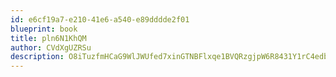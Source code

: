 ```yaml
---
id: e6cf19a7-e210-41e6-a540-e89dddde2f01
blueprint: book
title: pln6N1KhQM
author: CVdXgUZRSu
description: O8iTuzfmHCaG9WlJWUfed7xinGTNBFlxqe1BVQRzgjpW6R8431Y1rC4edb7RSyP3jZhadDAd3O0MO5zuWk5zsojpodkd8QcnWtnu
---
```

